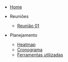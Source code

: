 * [Home](/)

* Reuniões
  - [Reunião 01](reunioes/ata01.md)


* Planejamento 
  - [Heatmap]()
  - [Cronograma]()
  - [Ferramentas utilizadas]()


